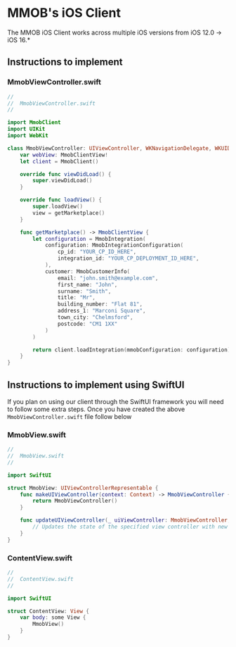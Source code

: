 # MMOB's iOS Client

The MMOB iOS Client works across multiple iOS versions from iOS 12.0 -> iOS 16.*

## Instructions to implement

### MmobViewController.swift

```swift
//
//  MmobViewController.swift
//

import MmobClient
import UIKit
import WebKit

class MmobViewController: UIViewController, WKNavigationDelegate, WKUIDelegate {
    var webView: MmobClientView!
    let client = MmobClient()

    override func viewDidLoad() {
        super.viewDidLoad()
    }

    override func loadView() {
        super.loadView()
        view = getMarketplace()
    }

    func getMarketplace() -> MmobClientView {
        let configuration = MmobIntegration(
            configuration: MmobIntegrationConfiguration(
                cp_id: "YOUR_CP_ID_HERE",
                integration_id: "YOUR_CP_DEPLOYMENT_ID_HERE",
            ),
            customer: MmobCustomerInfo(
                email: "john.smith@example.com",
                first_name: "John",
                surname: "Smith",
                title: "Mr",
                building_number: "Flat 81",
                address_1: "Marconi Square",
                town_city: "Chelmsford",
                postcode: "CM1 1XX"
            )
        )

        return client.loadIntegration(mmobConfiguration: configuration)
    }
}
```

## Instructions to implement using SwiftUI

If you plan on using our client through the SwiftUI framework you will need to follow some extra steps. Once you have created the above `MmobViewController.swift` file follow below

### MmobView.swift

```swift
//
//  MmobView.swift
//

import SwiftUI

struct MmobView: UIViewControllerRepresentable {
    func makeUIViewController(context: Context) -> MmobViewController {
        return MmobViewController()
    }

    func updateUIViewController(_ uiViewController: MmobViewController, context: Context) {
        // Updates the state of the specified view controller with new information from SwiftUI.
    }
}
```

### ContentView.swift

```swift
//
//  ContentView.swift
//

import SwiftUI

struct ContentView: View {
    var body: some View {
        MmobView()
    }
}

```


